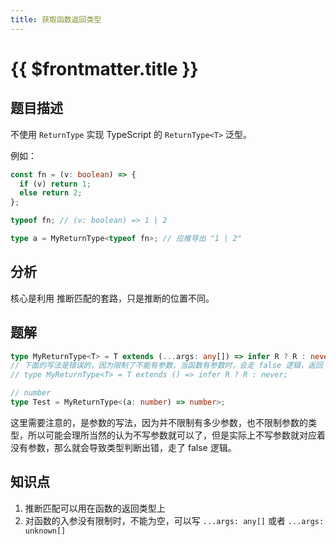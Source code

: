 ```yaml
---
title: 获取函数返回类型
---
```


# {{ $frontmatter.title }}

## 题目描述

不使用 `ReturnType` 实现 TypeScript 的 `ReturnType<T>` 泛型。

例如：

```ts
const fn = (v: boolean) => {
  if (v) return 1;
  else return 2;
};

typeof fn; // (v: boolean) => 1 | 2

type a = MyReturnType<typeof fn>; // 应推导出 "1 | 2"
```

## 分析

核心是利用 推断匹配的套路，只是推断的位置不同。

## 题解

```ts
type MyReturnType<T> = T extends (...args: any[]) => infer R ? R : never;
// 下面的写法是错误的，因为限制了不能有参数，当函数有参数时，会走 false 逻辑，返回 never
// type MyReturnType<T> = T extends () => infer R ? R : never;

// number
type Test = MyReturnType<(a: number) => number>;
```

这里需要注意的，是参数的写法，因为并不限制有多少参数，也不限制参数的类型，所以可能会理所当然的认为不写参数就可以了，但是实际上不写参数就对应着没有参数，那么就会导致类型判断出错，走了 false 逻辑。

## 知识点

1. 推断匹配可以用在函数的返回类型上
2. 对函数的入参没有限制时，不能为空，可以写 `...args: any[]` 或者 `...args: unknown[]`